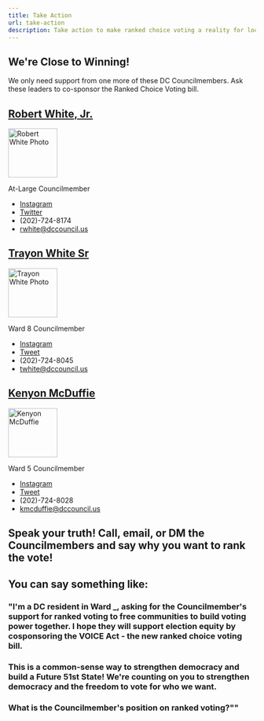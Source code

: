 ```yaml
---
title: Take Action
url: take-action
description: Take action to make ranked choice voting a reality for local elections in DC.
---
```

## We're Close to Winning!

We only need support from one more of these DC Councilmembers. Ask​ these leaders to co-sponsor the Ranked Choice Voting bill.

<div class="md:grid grid-cols-3 gap-3">
<div>

## [Robert White, Jr.](https://dccouncil.us/council/councilmember-robert-c-white-jr/)

<img src="/static/img/cm-robert-white-picture.jpg" alt="Robert White Photo" width="100" height="100"/>

At-Large Councilmember

* [Instagram](https://www.instagram.com/robertwhite_dc)
* [Twitter](https://twitter.com/RobertWhite_DC)
* (202)-724-8174
* [rwhite@dccouncil.us](mailto:rwhite@dccouncil.us)

</div>
<div>

## [Trayon White Sr](https://dccouncil.us/council/councilmember-trayon-white-sr/)

<img src="/static/img/cm-trayon-white-picture.jpg" alt="Trayon White Photo" width="100" height="100"/>

Ward 8 Councilmember

* [Instagram](https://www.instagram.com/trayonwhite)
* [Tweet](https://twitter.com/trayonwhite)
* (202)-724-8045
* [twhite@dccouncil.us](mailto:twhite@dccouncil.us)

</div>
<div>

## [Kenyon McDuffie](https://dccouncil.us/council/kenyan-mcduffie/)

<img src="/static/img/cm-kenyan-mcduffie-picture.jpg" alt="Kenyon McDuffie" width="100" height="100"/>

Ward 5 Councilmember

* [Instagram](https://www.instagram.com/cm_mcduffie/)
* [Tweet](https://twitter.com/CM_McDuffie)
* (202)-724-8028
* [kmcduffie@dccouncil.us](mailto:kmcduffie@dccouncil.us)

</div>
</div>

## Speak your truth! Call, email, or DM the Councilmembers and say why you want to rank the vote!

## You can say something like:

### "I'm a DC resident in Ward _, asking for the Councilmember's support for ranked voting to free communities to build voting power together. I hope they will support election equity by cosponsoring the VOICE Act - the new ranked choice voting bill.

### This is a common-sense way to strengthen democracy and build a Future 51st State! We're counting on you to strengthen democracy and the freedom to vote for who we want.

### What is the Councilmember's position on ranked voting?""